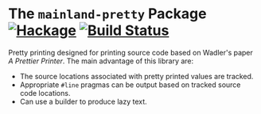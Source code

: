 # The `mainland-pretty` Package  [![Hackage](https://img.shields.io/hackage/v/mainland-pretty.svg)](https://hackage.haskell.org/package/mainland-pretty) [![Build Status](https://travis-ci.org/mainland/mainland-pretty.svg)](https://travis-ci.org/mainland/mainland-pretty)

Pretty printing designed for printing source code based on Wadler's paper *A
Prettier Printer*. The main advantage of this library are:

 * The source locations associated with pretty printed values are tracked.
 * Appropriate `#line` pragmas can be output based on tracked source code locations.
 * Can use a builder to produce lazy text.
